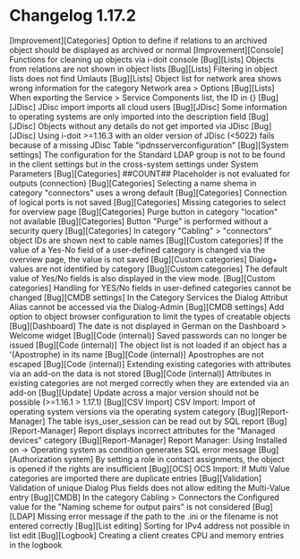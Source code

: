 # Changelog 1.17.2

[Improvement][Categories]   Option to define if relations to an archived object should be displayed as archived or normal
[Improvement][Console]      Functions for cleaning up objects via i-doit console
[Bug][Lists]                Objects from relations are not shown in object lists
[Bug][Lists]                Filtering in object lists does not find Umlauts
[Bug][Lists]                Object list for network area shows wrong information for the category Network area > Options
[Bug][Lists]                When exporting the Service > Service Components list, the ID in {}
[Bug][JDisc]                JDisc import imports all cloud users
[Bug][JDisc]                Some information to operating systems are only imported into the description field
[Bug][JDisc]                Objects without any details do not get imported via JDisc
[Bug][JDisc]                Using i-doit >=1.16.3 with an older version of JDisc (<5022) fails because of a missing JDisc Table "ipdnsserverconfiguration"
[Bug][System settings]      The configuration for the Standard LDAP group is not to be found in the client settings but in the cross-system settings under System Parameters
[Bug][Categories]           ##COUNT## Placeholder is not evaluated for outputs (connection)
[Bug][Categories]           Selecting a name shema in category "connectors" uses a wrong default
[Bug][Categories]           Connection of logical ports is not saved
[Bug][Categories]           Missing categories to select for overview page
[Bug][Categories]           Purge button in category "location" not available
[Bug][Categories]           Button "Purge" is performed without a security query
[Bug][Categories]           In category "Cabling" > "connectors" object IDs are shown next to cable names
[Bug][Custom categories]    If the value of a Yes-No field of a user-defined category is changed via the overview page, the value is not saved
[Bug][Custom categories]    Dialog+ values are not identified by category
[Bug][Custom categories]    The default value of Yes/No fields is also displayed in the view mode.
[Bug][Custom categories]    Handling for YES/No fields in user-defined categories cannot be changed
[Bug][CMDB settings]        In the Category Services the Dialog Attribut Alias cannot be accessed via the Dialog-Admin
[Bug][CMDB settings]        Add option to object browser configuration to limit the types of creatable objects
[Bug][Dashboard]            The date is not displayed in German on the Dashboard > Welcome widget
[Bug][Code (internal)]      Saved passwords can no longer be issued
[Bug][Code (internal)]      The object list is not loaded if an object has a '(Apostrophe) in its name
[Bug][Code (internal)]      Apostrophes are not escaped
[Bug][Code (internal)]      Extending existing categories with attributes via an add-on the data is not stored
[Bug][Code (internal)]      Attributes in existing categories are not merged correctly when they are extended via an add-on
[Bug][Update]               Update across a major version should not be possible (>=1.16.1 > 1.17.1)
[Bug][CSV Import]           CSV Import: Import of operating system versions via the operating system category
[Bug][Report-Manager]       The table isys_user_session can be read out by SQL report
[Bug][Report-Manager]       Report displays incorrect attributes for the "Managed devices" category
[Bug][Report-Manager]       Report Manager: Using Installed on -> Operating system as condition generates SQL error message
[Bug][Authorization system] By setting a role in contact assignments, the object is opened if the rights are insufficient
[Bug][OCS]                  OCS Import: If Multi Value categories are imported there are duplicate entries
[Bug][Validation]           Validation of unique Dialog Plus fields does not allow editing the Multi-Value entry
[Bug][CMDB]                 In the category Cabling > Connectors the Configured value for the "Naming scheme for output pairs" is not considered
[Bug][LDAP]                 Missing error message if the path to the .ini or the filename is not entered correctly
[Bug][List editing]         Sorting for IPv4 address not possible in list edit
[Bug][Logbook]              Creating a client creates CPU and memory entries in the logbook
